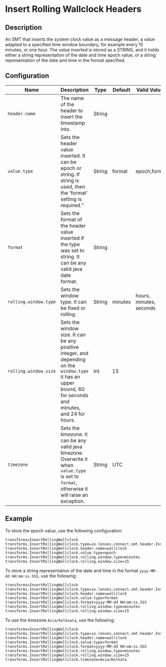 # Insert Rolling Wallclock Headers

## Description

An SMT that inserts the system clock value as a message header, a value adapted to a specified  time window boundary, for example every 15 minutes, or one hour.
The value inserted is stored as a STRING, and it holds either a string representation of the date and time epoch value, or a string representation of the date and time in the format specified.


## Configuration


| Name                  | Description                                                                                                                                                   | Type   | Default | Valid Values            | Importance |
|-----------------------|---------------------------------------------------------------------------------------------------------------------------------------------------------------|--------|---------|-------------------------|------------|
| `header.name`         | The name of the header to insert the timestamp into.                                                                                                          | String |         |                         | High       |
| `value.type`          | Sets the header value inserted. It can be epoch or string. If string is used, then the 'format' setting is required."                                         | String | format  | epoch,format            | High       |
| `format`              | Sets the format of the header value inserted if the type was set to string. It can be any valid java date format.                                             | String |         |                         | High       |
| `rolling.window.type` | Sets the window type. It can be fixed or rolling.                                                                                                             | String | minutes | hours, minutes, seconds | High       | 
| `rolling.window.size` | Sets the window size. It can be any positive integer, and depending on the `window.type` it has an upper bound, 60 for seconds and minutes, and 24 for hours. | Int    | 15      |                         | High       |
| `timezone`            | Sets the timezone. It can be any valid java timezone. Overwrite it when `value.type` is set to `format`, otherwise it will raise an exception.                | String | UTC     |                         | High       |

## Example

To store the epoch value, use the following configuration:

```properties
transforms=InsertRollingWallclock
transforms.InsertRollingWallclock.type=io.lenses.connect.smt.header.InsertRollingWallclock
transforms.InsertRollingWallclock.header.name=wallclock
transforms.InsertRollingWallclock.value.type=epoch
transforms.InsertRollingWallclock.rolling.window.type=minutes
transforms.InsertRollingWallclock.rolling.window.size=15
```

To store a string representation of the date and time in the format `yyyy-MM-dd HH:mm:ss.SSS`, use the following:

```properties
transforms=InsertRollingWallclock
transforms.InsertRollingWallclock.type=io.lenses.connect.smt.header.InsertRollingWallclock
transforms.InsertRollingWallclock.header.name=wallclock
transforms.InsertRollingWallclock.value.type=format
transforms.InsertRollingWallclock.format=yyyy-MM-dd HH:mm:ss.SSS
transforms.InsertRollingWallclock.rolling.window.type=minutes
transforms.InsertRollingWallclock.rolling.window.size=15
```

To use the timezone `Asia/Kolkoata`, use the following:

```properties
transforms=InsertRollingWallclock
transforms.InsertRollingWallclock.type=io.lenses.connect.smt.header.InsertRollingWallclock
transforms.InsertRollingWallclock.header.name=wallclock
transforms.InsertRollingWallclock.value.type=format
transforms.InsertRollingWallclock.format=yyyy-MM-dd HH:mm:ss.SSS
transforms.InsertRollingWallclock.rolling.window.type=minutes
transforms.InsertRollingWallclock.rolling.window.size=15
transforms.InsertRollingWallclock.timezone=Asia/Kolkata
```